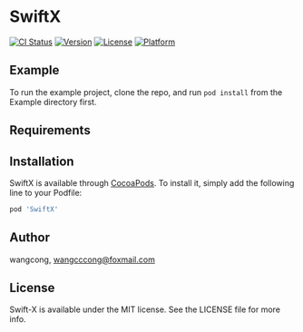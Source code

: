 # SwiftX

[![CI Status](https://img.shields.io/travis/wangcong/Swift-X.svg?style=flat)](https://travis-ci.org/wangcong/Swift-X)
[![Version](https://img.shields.io/cocoapods/v/Swift-X.svg?style=flat)](https://cocoapods.org/pods/Swift-X)
[![License](https://img.shields.io/cocoapods/l/Swift-X.svg?style=flat)](https://cocoapods.org/pods/Swift-X)
[![Platform](https://img.shields.io/cocoapods/p/Swift-X.svg?style=flat)](https://cocoapods.org/pods/Swift-X)

## Example

To run the example project, clone the repo, and run `pod install` from the Example directory first.

## Requirements

## Installation

SwiftX is available through [CocoaPods](https://cocoapods.org). To install
it, simply add the following line to your Podfile:

```ruby
pod 'SwiftX'
```

## Author

wangcong, wangcccong@foxmail.com

## License

Swift-X is available under the MIT license. See the LICENSE file for more info.
